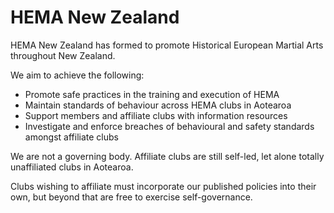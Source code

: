 # HEMA New Zealand

HEMA New Zealand has formed to promote Historical European Martial Arts throughout New Zealand.

We aim to achieve the following:
  - Promote safe practices in the training and execution of HEMA
  - Maintain standards of behaviour across HEMA clubs in Aotearoa
  - Support members and affiliate clubs with information resources
  - Investigate and enforce breaches of behavioural and safety standards amongst affiliate clubs

We are not a governing body.
Affiliate clubs are still self-led, let alone totally unaffiliated clubs in Aotearoa.

Clubs wishing to affiliate must incorporate our published policies into their own, but beyond that are free to exercise self-governance.

